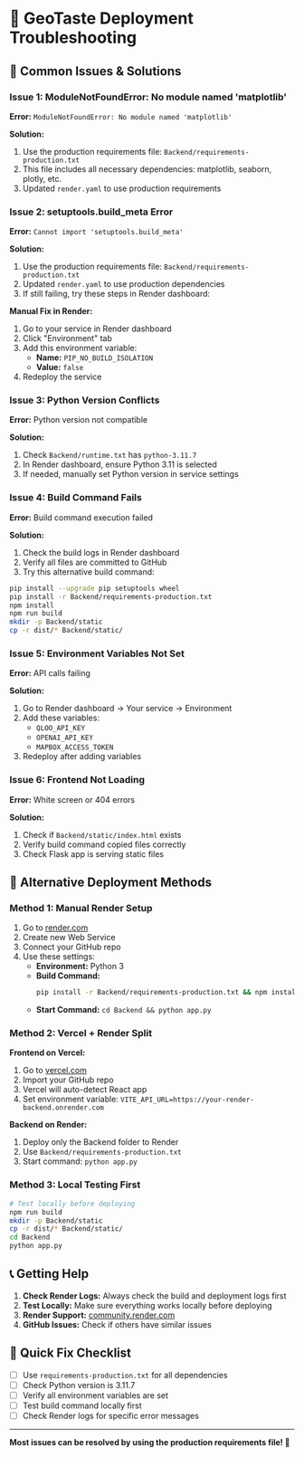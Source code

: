 # 🔧 GeoTaste Deployment Troubleshooting

## 🚨 Common Issues & Solutions

### Issue 1: ModuleNotFoundError: No module named 'matplotlib'

**Error:** `ModuleNotFoundError: No module named 'matplotlib'`

**Solution:** 
1. Use the production requirements file: `Backend/requirements-production.txt`
2. This file includes all necessary dependencies: matplotlib, seaborn, plotly, etc.
3. Updated `render.yaml` to use production requirements

### Issue 2: setuptools.build_meta Error

**Error:** `Cannot import 'setuptools.build_meta'`

**Solution:** 
1. Use the production requirements file: `Backend/requirements-production.txt`
2. Updated `render.yaml` to use production dependencies
3. If still failing, try these steps in Render dashboard:

**Manual Fix in Render:**
1. Go to your service in Render dashboard
2. Click "Environment" tab
3. Add this environment variable:
   - **Name:** `PIP_NO_BUILD_ISOLATION`
   - **Value:** `false`
4. Redeploy the service

### Issue 3: Python Version Conflicts

**Error:** Python version not compatible

**Solution:**
1. Check `Backend/runtime.txt` has `python-3.11.7`
2. In Render dashboard, ensure Python 3.11 is selected
3. If needed, manually set Python version in service settings

### Issue 4: Build Command Fails

**Error:** Build command execution failed

**Solution:**
1. Check the build logs in Render dashboard
2. Verify all files are committed to GitHub
3. Try this alternative build command:

```bash
pip install --upgrade pip setuptools wheel
pip install -r Backend/requirements-production.txt
npm install
npm run build
mkdir -p Backend/static
cp -r dist/* Backend/static/
```

### Issue 5: Environment Variables Not Set

**Error:** API calls failing

**Solution:**
1. Go to Render dashboard → Your service → Environment
2. Add these variables:
   - `QLOO_API_KEY`
   - `OPENAI_API_KEY`
   - `MAPBOX_ACCESS_TOKEN`
3. Redeploy after adding variables

### Issue 6: Frontend Not Loading

**Error:** White screen or 404 errors

**Solution:**
1. Check if `Backend/static/index.html` exists
2. Verify build command copied files correctly
3. Check Flask app is serving static files

## 🔄 Alternative Deployment Methods

### Method 1: Manual Render Setup
1. Go to [render.com](https://render.com)
2. Create new Web Service
3. Connect your GitHub repo
4. Use these settings:
   - **Environment:** Python 3
   - **Build Command:** 
     ```bash
     pip install -r Backend/requirements-production.txt && npm install && npm run build && mkdir -p Backend/static && cp -r dist/* Backend/static/
     ```
   - **Start Command:** `cd Backend && python app.py`

### Method 2: Vercel + Render Split
**Frontend on Vercel:**
1. Go to [vercel.com](https://vercel.com)
2. Import your GitHub repo
3. Vercel will auto-detect React app
4. Set environment variable: `VITE_API_URL=https://your-render-backend.onrender.com`

**Backend on Render:**
1. Deploy only the Backend folder to Render
2. Use `Backend/requirements-production.txt`
3. Start command: `python app.py`

### Method 3: Local Testing First
```bash
# Test locally before deploying
npm run build
mkdir -p Backend/static
cp -r dist/* Backend/static/
cd Backend
python app.py
```

## 📞 Getting Help

1. **Check Render Logs:** Always check the build and deployment logs first
2. **Test Locally:** Make sure everything works locally before deploying
3. **Render Support:** [community.render.com](https://community.render.com)
4. **GitHub Issues:** Check if others have similar issues

## 🎯 Quick Fix Checklist

- [ ] Use `requirements-production.txt` for all dependencies
- [ ] Check Python version is 3.11.7
- [ ] Verify all environment variables are set
- [ ] Test build command locally first
- [ ] Check Render logs for specific error messages

---

**Most issues can be resolved by using the production requirements file! 🚀** 
